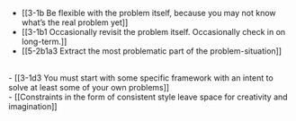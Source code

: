 - [[3-1b Be flexible with the problem itself, because you may not know what’s the real problem yet]]
- [[3-1b1 Occasionally revisit the problem itself. Occasionally check in on long-term.]]
- [[5-2b1a3 Extract the most problematic part of the problem-situation]]
<br>
- [[3-1d3 You must start with some specific framework with an intent to solve at least some of your own problems]]
<br>
- [[Constraints in the form of consistent style leave space for creativity and imagination]]
